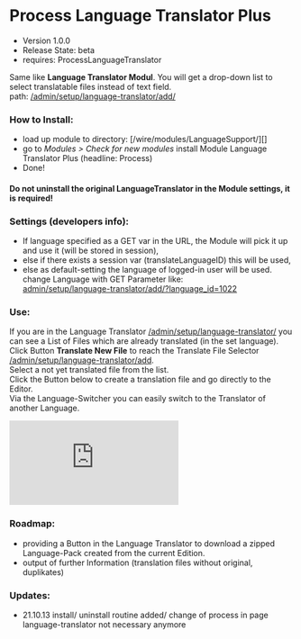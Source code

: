 Process Language Translator Plus
===========================

- Version 1.0.0
- Release State: beta
- requires: ProcessLanguageTranslator

Same like **Language Translator Modul**. You will get a drop-down list to select translatable files instead of text field.  
path: [/admin/setup/language-translator/add/]()


### How to Install:
- load up module to directory: [/wire/modules/LanguageSupport/][]
- go to *Modules > Check for new modules*
  install Module Language Translator Plus (headline: Process)
- Done!

#### Do not uninstall the original **LanguageTranslator** in the Module settings, it is **required**!

### Settings (developers info):
- If language specified as a GET var in the URL, the Module will pick it up and use it (will be stored in session),
- else if there exists a session var (translateLanguageID) this will be used,
- else as default-setting the language of logged-in user will be used.  
  change Language with GET Parameter like:  
  [admin/setup/language-translator/add/?language_id=1022]() 

### Use:
If you are in the Language Translator [/admin/setup/language-translator/]() you can see a List of Files which are already translated (in the set language).    
Click Button **Translate New File** to reach the Translate File Selector [/admin/setup/language-translator/add]().  
Select a not yet translated file from the list.  
Click the Button below to create a translation file and go directly to the Editor.  
Via the Language-Switcher you can easily switch to the Translator of another Language. 

![Module Screenshot](http://processwire.com/talk/index.php?app=core&module=attach&section=attach&attach_rel_module=post&attach_id=1825)

### Roadmap:
- providing a Button in the Language Translator to download a zipped Language-Pack created from the current Edition. 
- output of further Information (translation files without original, duplikates)

### Updates:
- 21.10.13 install/ uninstall routine added/ change of process in page language-translator not necessary anymore
